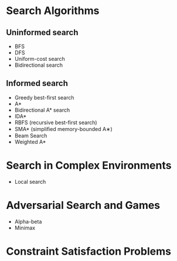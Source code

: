 # Search Algorithms
## Uninformed search
- BFS
- DFS
- Uniform-cost search
- Bidirectional search
## Informed search
- Greedy best-first search
- A*
- Bidirectional A* search
- IDA*
- RBFS (recursive best-first search)
- SMA* (simpliﬁed memory-bounded A∗)
- Beam Search
- Weighted A*

# Search in Complex Environments
- Local search

# Adversarial Search and Games
- Alpha-beta
- Minimax
# Constraint Satisfaction Problems